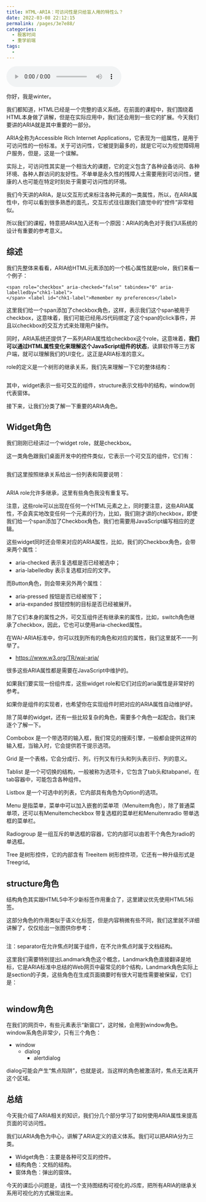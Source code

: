 ```yaml
---
title: HTML·ARIA：可访问性是只给盲人用的特性么？
date: 2022-03-08 22:12:15
permalink: /pages/3e7e88/
categories:
  - 极客时间
  - 重学前端
tags:
  - 
---
```

<audio title="HTML·ARIA：可访问性是只给盲人用的特性么？" src="https://static001.geekbang.org/resource/audio/9d/19/9d1cc0d86b852a5088bf6e47008f5319.mp3" controls="controls"></audio> 
<p>你好，我是winter。</p><p>我们都知道，HTML已经是一个完整的语义系统。在前面的课程中，我们围绕着HTML本身做了讲解，但是在实际应用中，我们还会用到一些它的扩展。今天我们要讲的ARIA就是其中重要的一部分。</p><p>ARIA全称为Accessible Rich Internet Applications，它表现为一组属性，是用于可访问性的一份标准。关于可访问性，它被提到最多的，就是它可以为视觉障碍用户服务，但是，这是一个误解。</p><p>实际上，可访问性其实是一个相当大的课题，它的定义包含了各种设备访问、各种环境、各种人群访问的友好性。不单单是永久性的残障人士需要用到可访问性，健康的人也可能在特定时刻处于需要可访问性的环境。</p><p>我们今天讲的ARIA，是以交互形式来标注各种元素的一类属性，所以，在ARIA属性中，你可以看到很多熟悉的面孔，交互形式往往跟我们直觉中的“控件”非常相似。</p><p>所以我们的课程，特意把ARIA加入还有一个原因：ARIA的角色对于我们UI系统的设计有重要的参考意义。</p><h2>综述</h2><p>我们先整体来看看，ARIA给HTML元素添加的一个核心属性就是role，我们来看一个例子：</p><pre><code class="language-HTML">&lt;span role="checkbox" aria-checked="false" tabindex="0" aria-labelledby="chk1-label"&gt;
&lt;/span&gt; &lt;label id="chk1-label"&gt;Remember my preferences&lt;/label&gt;
</code></pre><!-- [[[read_end]]] --><p>这里我们给一个span添加了checkbox角色，这样，表示我们这个span被用于checkbox，这意味着，我们可能已经用JS代码绑定了这个span的click事件，并且以checkbox的交互方式来处理用户操作。</p><p>同时，ARIA系统还提供了一系列ARIA属性给checkbox这个role，这意味着，<strong>我们可以通过HTML属性变化来理解这个JavaScript组件的状态</strong>，读屏软件等三方客户端，就可以理解我们的UI变化，这正是ARIA标准的意义。</p><p>role的定义是一个树形的继承关系，我们先来理解一下它的整体结构：</p><p><img src="https://static001.geekbang.org/resource/image/ae/69/aeccf64871b309735054912fbbb18a69.jpg" alt=""></p><p>其中，widget表示一些可交互的组件，structure表示文档中的结构，window则代表窗体。</p><p>接下来，让我们分类了解一下重要的ARIA角色。</p><h2>Widget角色</h2><p>我们刚刚已经讲过一个widget role，就是checkbox。</p><p>这一类角色跟我们桌面开发中的控件类似，它表示一个可交互的组件，它们有：</p><p><img src="https://static001.geekbang.org/resource/image/10/dd/10ea9eb62d60fb4bfb18c27da50836dd.jpg" alt=""></p><p>我们这里按照继承关系给出一份列表和简要说明：</p><p><img src="https://static001.geekbang.org/resource/image/03/f1/038e1152c9bddc7ed864d271691d17f1.jpeg" alt=""></p><p>ARIA role允许多继承，这里有些角色我没有重复写。</p><p>注意，这些role可以出现在任何一个HTML元素之上，同时要注意，这些ARIA属性，不会真实地改变任何一个元素的行为，比如，我们刚才讲的checkbox，即使我们给一个span添加了Checkbox角色，我们也需要用JavaScript编写相应的逻辑。</p><p>这些widget同时还会带来对应的ARIA属性，比如，我们的Checkbox角色，会带来两个属性：</p><ul>
<li>aria-checked 表示复选框是否已经被选中；</li>
<li>aria-labelledby 表示复选框对应的文字。</li>
</ul><p>而Button角色，则会带来另外两个属性：</p><ul>
<li>aria-pressed 按钮是否已经被按下；</li>
<li>aria-expanded 按钮控制的目标是否已经被展开。</li>
</ul><p>除了它们本身的属性之外，可交互组件还有继承来的属性，比如，switch角色继承了checkbox，因此，它也可以使用aria-checked属性。</p><p>在WAI-ARIA标准中，你可以找到所有的角色和对应的属性，我们这里就不一一列举了。</p><ul>
<li><a href="https://www.w3.org/TR/wai-aria/">https://www.w3.org/TR/wai-aria/</a></li>
</ul><p>很多这些ARIA属性都是需要在JavaScript中维护的。</p><p>如果我们要实现一份组件库，这些widget role和它们对应的aria属性是非常好的参考。</p><p>如果你是组件的实现者，也希望你在实现组件时把对应的ARIA属性自动维护好。</p><p>除了简单的widget，还有一些比较复杂的角色，需要多个角色一起配合。我们来逐个了解一下。</p><p>Combobox 是一个带选项的输入框，我们常见的搜索引擎，一般都会提供这样的输入框，当输入时，它会提供若干提示选项。</p><p>Grid 是一个表格，它会分成行、列，行列又有行头和列头表示行、列的意义。</p><p>Tablist 是一个可切换的结构，一般被称为选项卡，它包含了tab头和tabpanel，在tab容器中，可能包含各种组件。</p><p>Listbox 是一个可选中的列表，它内部具有角色为Option的选项。</p><p>Menu 是指菜单，菜单中可以加入嵌套的菜单项（Menuitem角色），除了普通菜单项，还可以有Menuitemcheckbox 带复选框的菜单栏和Menuitemradio 带单选框的菜单栏。</p><p>Radiogroup 是一组互斥的单选框的容器，它的内部可以由若干个角色为radio的单选框。</p><p>Tree 是树形控件，它的内部含有 Treeitem 树形控件项，它还有一种升级形式是Treegrid。</p><h2>structure角色</h2><p>结构角色其实跟HTML5中不少新标签作用重合了，这里建议优先使用HTML5标签。</p><p>这部分角色的作用类似于语义化标签，但是内容稍微有些不同，我们这里就不详细讲解了，仅仅给出一张图供你参考：</p><p><img src="https://static001.geekbang.org/resource/image/b2/7a/b21a82fd68a885f751123f48a7e26b7a.jpg" alt=""></p><p>注：separator在允许焦点时属于组件，在不允许焦点时属于文档结构。</p><p>这里我们需要特别提出Landmark角色这个概念，Landmark角色直接翻译是地标，它是ARIA标准中总结的Web网页中最常见的8个结构，Landmark角色实际上是section的子类，这些角色在生成页面摘要时有很大可能性需要被保留，它们是：</p><p><img src="https://static001.geekbang.org/resource/image/9a/75/9aee7029d4bf684a8679a6776d6e9075.jpg" alt=""></p><h2>window角色</h2><p>在我们的网页中，有些元素表示“新窗口”，这时候，会用到window角色。window系角色非常少，只有三个角色：</p><ul>
<li>window
<ul>
<li>dialog
<ul>
<li>alertdialog</li>
</ul>
</li>
</ul>
</li>
</ul><p>dialog可能会产生“焦点陷阱”，也就是说，当这样的角色被激活时，焦点无法离开这个区域。</p><h2>总结</h2><p>今天我介绍了ARIA相关的知识，我们分几个部分学习了如何使用ARIA属性来提高页面的可访问性。</p><p>我们以ARIA角色为中心，讲解了ARIA定义的语义体系。我们可以把ARIA分为三类。</p><ul>
<li>Widget角色：主要是各种可交互的控件。</li>
<li>结构角色：文档的结构。</li>
<li>窗体角色：弹出的窗体。</li>
</ul><p>今天的课后小问题是，请找一个支持图结构可视化的JS库，把所有ARIA的继承关系用可视化的方式展现出来。</p><p></p>